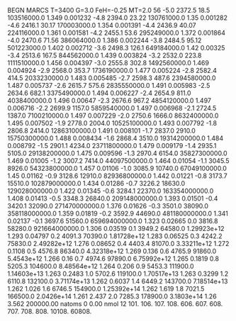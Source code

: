 BEGN
MARCS T=3400 G=3.0 FeH=-0.25 MT=2.0
                  56
-5.0 2372.5 18.5 103516000.0 1.349 0.001232 
-4.8 2394.0 23.22 130761000.0 1.35 0.001282 
-4.6 2416.1 30.17 170003000.0 1.354 0.001391 
-4.4 2436.9 40.07 224116000.0 1.361 0.001581 
-4.2 2455.1 53.6 295249000.0 1.372 0.001864 
-4.0 2470.6 71.56 386064000.0 1.386 0.002244 
-3.8 2484.5 95.12 501223000.0 1.402 0.002712 
-3.6 2498.3 126.1 649184000.0 1.42 0.00325 
-3.4 2513.6 167.5 844562000.0 1.439 0.003824 
-3.2 2532.0 223.8 1111510000.0 1.456 0.004397 
-3.0 2555.8 302.8 1492560000.0 1.469 0.004924 
-2.9 2568.0 353.7 1736190000.0 1.477 0.005224 
-2.8 2582.4 414.5 2033230000.0 1.483 0.005485 
-2.7 2598.3 487.6 2394580000.0 1.487 0.005737 
-2.6 2615.7 575.6 2835550000.0 1.491 0.005983 
-2.5 2634.6 682.1 3375490000.0 1.494 0.006227 
-2.4 2654.9 811.0 4038400000.0 1.496 0.00647 
-2.3 2676.6 967.2 4854120000.0 1.497 0.006716 
-2.2 2699.9 1157.0 5859540000.0 1.497 0.006968 
-2.1 2724.5 1387.0 7100210000.0 1.497 0.007229 
-2.0 2750.6 1666.0 8632400000.0 1.495 0.007502 
-1.9 2778.0 2004.0 10525100000.0 1.493 0.007792 
-1.8 2806.8 2414.0 12863100000.0 1.491 0.008101 
-1.7 2837.0 2910.0 15750300000.0 1.488 0.008434 
-1.6 2868.4 3510.0 19314200000.0 1.484 0.008792 
-1.5 2901.1 4234.0 23711800000.0 1.479 0.009179 
-1.4 2935.1 5105.0 29138200000.0 1.475 0.009596 
-1.3 2970.4 6154.0 35827300000.0 1.469 0.01005 
-1.2 3007.2 7414.0 44097500000.0 1.464 0.01054 
-1.1 3045.5 8926.0 54323800000.0 1.457 0.01106 
-1.0 3085.9 10740.0 67049100000.0 1.45 0.01162 
-0.9 3128.6 12910.0 82936800000.0 1.442 0.01221 
-0.8 3173.7 15510.0 102879000000.0 1.434 0.01286 
-0.7 3226.2 18630.0 129028000000.0 1.422 0.01345 
-0.6 3284.1 22370.0 163354000000.0 1.408 0.01413 
-0.5 3348.3 26840.0 209148000000.0 1.393 0.01501 
-0.4 3420.1 32090.0 271470000000.0 1.376 0.01626 
-0.3 3501.0 38090.0 358118000000.0 1.359 0.01819 
-0.2 3592.9 44690.0 481180000000.0 1.341 0.02137 
-0.1 3697.6 51560.0 659694000000.0 1.323 0.02665 
0.0 3816.8 58280.0 921664000000.0 1.306 0.03519 
0.1 3949.2 64580.0 1.29923e+12 1.293 0.04797 
0.2 4091.3 70390.0 1.81728e+12 1.283 0.06525 
0.3 4242.2 75830.0 2.49282e+12 1.276 0.08652 
0.4 4403.4 81070.0 3.33211e+12 1.272 0.1108 
0.5 4576.8 86340.0 4.32318e+12 1.269 0.136 
0.6 4765.9 91860.0 5.4543e+12 1.266 0.16 
0.7 4974.6 97890.0 6.75992e+12 1.265 0.1819 
0.8 5205.3 104600.0 8.48564e+12 1.264 0.206 
0.9 5453.3 111900.0 1.14603e+13 1.263 0.2483 
1.0 5702.6 119100.0 1.70517e+13 1.263 0.3299 
1.2 6110.8 132100.0 3.71174e+13 1.262 0.6037 
1.4 6449.2 143700.0 7.18514e+13 1.262 1.026 
1.6 6746.5 154900.0 1.25392e+14 1.262 1.619 
1.8 7021.5 166500.0 2.0426e+14 1.261 2.437 
2.0 7285.3 178900.0 3.1803e+14 1.26 3.562 
200000.00
natoms              0      0.00
nmol          12
          101.         106.       107.      108.         606.        607.        608.
          707.         708.       808.    10108.       60808.
